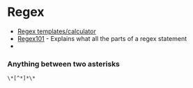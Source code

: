 # Regex

- [Regex templates/calculator](https://ihateregex.io/)
- [Regex101](https://regex101.com/) - Explains what all the parts of a regex statement
- 
### Anything between two asterisks

```
\*[^*]*\*
```
